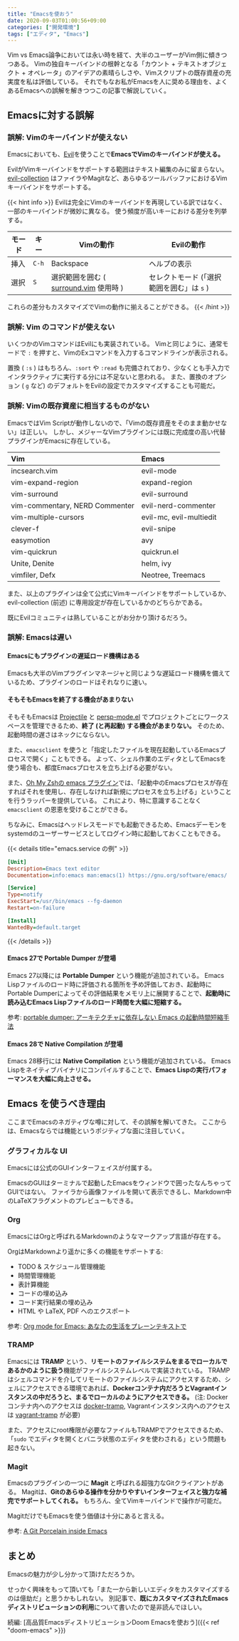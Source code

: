 ```yaml
---
title: "Emacsを使おう"
date: 2020-09-03T01:00:56+09:00
categories: ["開発環境"]
tags: ["エディタ", "Emacs"]
---
```


Vim vs Emacs論争においては永い時を経て、大半のユーザーがVim側に傾きつつある。
Vimの独自キーバインドの根幹となる「カウント + テキストオブジェクト + オペレータ」のアイデアの素晴らしさや、Vimスクリプトの既存資産の充実度を私は評価している。
それでもなお私がEmacsを人に奨める理由を、よくあるEmacsへの誤解を解きつつこの記事で解説していく。

## Emacsに対する誤解

### 誤解: Vimのキーバインドが使えない

Emacsにおいても、[Evil](https://melpa.org/#/evil)を使うことで**EmacsでVimのキーバインドが使える。**

EvilがVimキーバインドをサポートする範囲はテキスト編集のみに留まらない。
[evil-collection](https://melpa.org/#/evil-collection) はファイラやMagitなど、あらゆるツールバッファにおけるVimキーバインドをサポートする。

{{< hint info >}}
Evilは完全にVimのキーバインドを再現している訳ではなく、一部のキーバインドが微妙に異なる。
使う頻度が高いキーにおける差分を列挙する。

| モード   | キー    | Vimの動作                                                               | Evilの動作                   |
|-------|-------|-----------------------------------------------------------------------|---------------------------|
| 挿入 | `C-h` | Backspace                                                             | ヘルプの表示                    |
| 選択 | `S`    | 選択範囲を囲む ( [surround.vim](https://github.com/tpope/vim-surround) 使用時 ) | セレクトモード (「選択範囲を囲む」は `s` ) |

これらの差分もカスタマイズでVimの動作に揃えることができる。
{{< /hint >}}

### 誤解: Vim のコマンドが使えない

いくつかのVimコマンドはEvilにも実装されている。
Vimと同じように、通常モードで `:` を押すと、VimのExコマンドを入力するコマンドラインが表示される。

置換 ( `:s` ) はもちろん、`:sort` や `:read` も完備されており、少なくとも手入力でインタラクティブに実行する分には不足ないと思われる。
また、置換のオプション ( `g` など) のデフォルトをEvilの設定でカスタマイズすることも可能だ。

### 誤解: Vimの既存資産に相当するものがない

EmacsではVim Scriptが動作しないので、「Vimの既存資産をそのまま動かせない」は正しい。
しかし、メジャーなVimプラグインには既に完成度の高い代替プラグインがEmacsに存在している。

| Vim                            | Emacs                   |
|:-------------------------------|:------------------------|
| incsearch.vim                  | evil-mode               |
| vim-expand-region              | expand-region           |
| vim-surround                   | evil-surround           |
| vim-commentary, NERD Commenter | evil-nerd-commenter     |
| vim-multiple-cursors           | evil-mc, evil-multiedit |
| clever-f                       | evil-snipe              |
| easymotion                     | avy                     |
| vim-quickrun                   | quickrun.el             |
| Unite, Denite                  | helm, ivy               |
| vimfiler, Defx                 | Neotree, Treemacs       |

また、以上のプラグインは全て公式にVimキーバインドをサポートしているか、evil-collection (前述) に専用設定が存在しているかのどちらかである。

既にEvilコミュニティは熟していることがお分かり頂けるだろう。

### 誤解: Emacsは遅い

#### Emacsにもプラグインの遅延ロード機構はある

Emacsも大半のVimプラグインマネージャと同じような遅延ロード機構を備えているため、プラグインのロードはそれなりに速い。

#### そもそもEmacsを終了する機会があまりない

そもそもEmacsは [Projectile](https://melpa.org/#/projectile) と [persp-mode.el](https://melpa.org/#/persp-mode) でプロジェクトごとにワークスペースを管理できるため、**終了 (と再起動) する機会があまりない。**
そのため、起動時間の遅さはネックにならない。

また、`emacsclient` を使うと「指定したファイルを現在起動しているEmacsプロセスで開く」こともできる。
よって、シェル作業のエディタとしてEmacsを使う場合も、都度Emacsプロセスを立ち上げる必要がない。

また、[Oh My Zshの emacs プラグイン](https://github.com/ohmyzsh/ohmyzsh/tree/master/plugins/emacs)では、「起動中のEmacsプロセスが存在すればそれを使用し、存在しなければ新規にプロセスを立ち上げる」ということを行うラッパーを提供している。
これにより、特に意識することなく `emacsclient` の恩恵を受けることができる。

ちなみに、Emacsはヘッドレスモードでも起動できるため、Emacsデーモンをsystemdのユーザーサービスとしてログイン時に起動しておくこともできる。

{{< details title="emacs.service の例" >}}
```ini
[Unit]
Description=Emacs text editor
Documentation=info:emacs man:emacs(1) https://gnu.org/software/emacs/

[Service]
Type=notify
ExecStart=/usr/bin/emacs --fg-daemon
Restart=on-failure

[Install]
WantedBy=default.target
```
{{< /details >}}

#### Emacs 27で Portable Dumper が登場

Emacs 27以降には **Portable Dumper** という機能が追加されている。
Emacs Lispファイルのロード時に評価される箇所を予め評価しておき、起動時にPortable Dumperによってその評価結果をメモリ上に展開することで、**起動時に読み込むEmacs Lispファイルのロード時間を大幅に短縮する。**

参考: [portable dumper: アーキテクチャに依存しない Emacs の起動時間短縮手法](https://gist.github.com/t-sin/911d192dac926bf06c2a750083855fc8)

#### Emacs 28で Native Compilation が登場

Emacs 28移行には **Native Compilation** という機能が追加されている。
Emacs Lispをネイティブバイナリにコンパイルすることで、**Emacs Lispの実行パフォーマンスを大幅に向上させる。**

## Emacs を使うべき理由

ここまでEmacsのネガティヴな噂に対して、その誤解を解いてきた。
ここからは、Emacsならでは機能というポジティブな面に注目していく。

### グラフィカルな UI

Emacsには公式のGUIインターフェイスが付属する。

EmacsのGUIはターミナルで起動したEmacsをウィンドウで囲ったなんちゃってGUIではない。
ファイラから画像ファイルを開いて表示できるし、Markdown中のLaTeXフラグメントのプレビューもできる。

### Org

EmacsにはOrgと呼ばれるMarkdownのようなマークアップ言語が存在する。

OrgはMarkdownより遥かに多くの機能をサポートする:

- TODO & スケジュール管理機能
- 時間管理機能
- 表計算機能
- コードの埋め込み
- コード実行結果の埋め込み
- HTML や LaTeX, PDF へのエクスポート

参考: [Org mode for Emacs: あなたの生活をプレーンテキストで](https://www.orgmode.org/ja)

### TRAMP

Emacsには **TRAMP** という、**リモートのファイルシステムをまるでローカルであるかのように扱う**機能がファイルシステムレベルで実装されている。
TRAMPはシェルコマンドを介してリモートのファイルシステムにアクセスするため、シェルにアクセスできる環境であれば、**Dockerコンテナ内だろうとVagrantインスタンスの中だろうと、まるでローカルのようにアクセスできる。**
(注: Dockerコンテナ内へのアクセスは [docker-tramp](https://melpa.org/#/docker-tramp), Vagrantインスタンス内へのアクセスは [vagrant-tramp](https://melpa.org/#/vagrant-tramp) が必要)

また、アクセスにroot権限が必要なファイルもTRAMPでアクセスできるため、「`sudo` でエディタを開くとバニラ状態のエディタを使わされる」という問題も起きない。

### Magit

Emacsのプラグインの一つに **Magit** と呼ばれる超強力なGitクライアントがある。
Magitは、**Gitのあらゆる操作を分かりやすいインターフェイスと強力な補完でサポートしてくれる。**
もちろん、全てVimキーバインドで操作が可能だ。

MagitだけでもEmacsを使う価値は十分にあると言える。

参考: [A Git Porcelain inside Emacs](https://magit.vc)

## まとめ

Emacsの魅力が少し分かって頂けただろうか。

せっかく興味をもって頂いても「また一から新しいエディタをカスタマイズするのは億劫だ」と思うかもしれない。
別記事で、**既にカスタマイズされたEmacsディストリビューションの利用**について書いたので是非読んでほしい。

続編: [高品質EmacsディストリビューションDoom Emacsを使おう]({{< ref "doom-emacs" >}})
